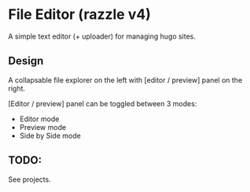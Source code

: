 # File Editor (razzle v4)

A simple text editor (+ uploader) for managing hugo sites. 

## Design

A collapsable file explorer on the left with [editor / preview] panel on the right.

[Editor / preview] panel can be toggled between 3 modes:

- Editor mode
- Preview mode
- Side by Side mode

## TODO:

See projects.